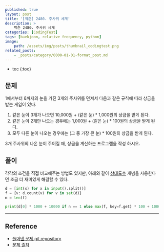 ```yaml
---
published: true
layout: post
title: '[백준] 2480. 주사위 세개'
description: >
    백준 2480. 주사위 세개
categories: [CodingTest]
tags: [baekjoon, relative frequency, python]
image:
    path: /assets/img/posts/thumbnail_codingtest.png
related_posts:
    - _posts/category/0000-01-01-format_post.md
---
```

* toc
{:toc}

## 문제

1에서부터 6까지의 눈을 가진 3개의 주사위를 던져서 다음과 같은 규칙에 따라 상금을 받는 게임이 있다.  

1. 같은 눈이 3개가 나오면 10,000원 + (같은 눈) * 1,000원의 상금을 받게 된다.
1. 같은 눈이 2개만 나오는 경우에는 1,000원 + (같은 눈) * 100원의 상금을 받게 된다.
1. 모두 다른 눈이 나오는 경우에는 (그 중 가장 큰 눈) * 100원의 상금을 받게 된다.

3개 주사위의 나온 눈이 주어질 때, 상금을 계산하는 프로그램을 작성 하시오.  

## 풀이

각각의 조건을 직접 비교해주는 방법도 있지만, 아래와 같이 [상대도수](/statistics/variable_types/#2-범주형-자료와-상대도수) 개념을 사용한다면 조금 더 재미있게 해결할 수 있다.  

```python
d = [int(x) for x in input().split()]
f = {v: d.count(v) for v in set(d)}
n = len(f)

print(d[0] * 1000 + 10000 if n == 1 else max(f, key=f.get) * 100 + 1000 if n == 2 else max(d) * 100)
```

---
## Reference
- [풀어낸 문제 git repository](https://github.com/djccnt15/coding_test)
- [문제 출처](https://www.acmicpc.net/problem/2480)